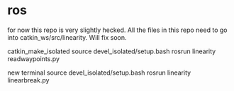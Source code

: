 # ros
for now this repo is very slightly hecked. All the files in this repo need to go into catkin_ws/src/linearity. Will fix soon.

catkin_make_isolated
source devel_isolated/setup.bash
rosrun linearity readwaypoints.py

new terminal
source devel_isolated/setup.bash
rosrun linearity linearbreak.py
